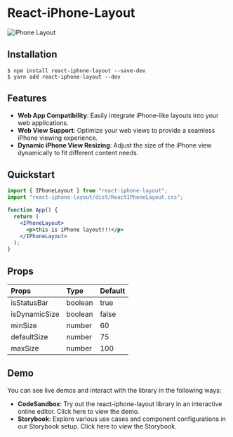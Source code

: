 # React-iPhone-Layout

![iPhone Layout](https://github.com/BangDori/react-iphone-layout/assets/44726494/02561622-0e59-44b4-ac13-2a6dc58178d0)

## Installation

```shell
$ npm install react-iphone-layout --save-dev
$ yarn add react-iphone-layout --dev
```

## Features

- **Web App Compatibility**: Easily integrate iPhone-like layouts into your web applications.
- **Web View Support**: Optimize your web views to provide a seamless iPhone viewing experience.
- **Dynamic iPhone View Resizing**: Adjust the size of the iPhone view dynamically to fit different content needs.

## Quickstart

```jsx
import { IPhoneLayout } from "react-iphone-layout";
import "react-iphone-layout/dist/ReactIPhoneLayout.css";

function App() {
  return (
    <IPhoneLayout>
      <p>this is iPhone layout!!!</p>
    </IPhoneLayout>
  );
}
```

## Props

| **Props**     | **Type** | **Default** |
| :------------ | :------- | :---------- |
| isStatusBar   | boolean  | true        |
| isDynamicSize | boolean  | false       |
| minSize       | number   | 60          |
| defaultSize   | number   | 75          |
| maxSize       | number   | 100         |

## Demo

You can see live demos and interact with the library in the following ways:

- **CodeSandbox**: Try out the react-iphone-layout library in an interactive online editor. Click here to view the demo.
- **Storybook**: Explore various use cases and component configurations in our Storybook setup. Click here to view the Storybook.
